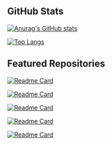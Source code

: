 ## GitHub Stats
[![Anurag's GitHub stats](https://github-readme-stats.vercel.app/api?username=TCreopargh&show_icons=true&theme=dracula)](https://github.com/anuraghazra/github-readme-stats)

[![Top Langs](https://github-readme-stats.vercel.app/api/top-langs/?username=TCreopargh&layout=compact&theme=dracula)](https://github.com/anuraghazra/github-readme-stats)

## Featured Repositories

[![Readme Card](https://github-readme-stats.vercel.app/api/pin/?username=TCreopargh&repo=GreedyCraft&theme=dracula)](https://github.com/anuraghazra/github-readme-stats)

[![Readme Card](https://github-readme-stats.vercel.app/api/pin/?username=TCreopargh&repo=A-Million-Things-To-Do&theme=dracula)](https://github.com/anuraghazra/github-readme-stats)

[![Readme Card](https://github-readme-stats.vercel.app/api/pin/?username=GentleWine&repo=mall&show_owner=true&theme=dracula)](https://github.com/anuraghazra/github-readme-stats)

[![Readme Card](https://github-readme-stats.vercel.app/api/pin/?username=TCreopargh&repo=CraftTweakerIntegration&theme=dracula)](https://github.com/anuraghazra/github-readme-stats)

[![Readme Card](https://github-readme-stats.vercel.app/api/pin/?username=TCreopargh&repo=Text-Converter-Android&theme=dracula)](https://github.com/anuraghazra/github-readme-stats)

